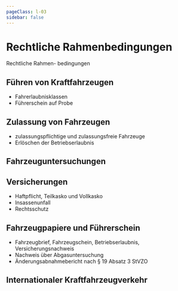 ```yaml
---
pageClass: l-03
sidebar: false
---
```


# Rechtliche Rahmenbedingungen

<auswahl>

<item itemSize="i-sm" class="l3 slabT itemTitle">	

<div class="l3w">
      	<span class="l3a">Rechtliche</span>
      	<span class="l3b">Rahmen-</span>
      	<span class="l3c">bedingungen</span>
</div>

</item>

<item itemSize="i-sm" itemClass="itemFuehrenVonKfz">

## Führen von Kraftfahrzeugen

- Fahrerlaubnisklassen
- Führerschein auf Probe

</item>

<item itemSize="i-sm itemZulassung">

## Zulassung von Fahrzeugen

- zulassungspflichtige und zulassungsfreie Fahrzeuge
- Erlöschen der Betriebserlaubnis

</item>

<item itemSize="i-sm itemUntersuchungen">

## Fahrzeuguntersuchungen

</item>


<item itemSize="i-l" itemClass="itemVersicherung">

## Versicherungen

- Haftpflicht, Teilkasko und Vollkasko
- Insassenunfall
- Rechtsschutz

</item>


<item itemSize="i-xl" itemClass="itemPapiere">

## Fahrzeugpapiere und Führerschein

- Fahrzeugbrief, Fahrzeugschein, Betriebserlaubnis, Versicherungsnachweis
- Nachweis über Abgasuntersuchung
- Änderungsabnahmebericht nach § 19 Absatz 3 StVZO

</item>

<item itemSize="i-sm" itemClass="itemInternational">

## Internationaler Kraftfahrzeugverkehr

</item>

</auswahl>